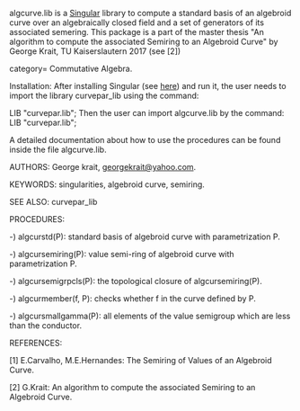  algcurve.lib is a [Singular](https://www.singular.uni-kl.de/) library to compute a standard basis of an algebroid curve over an algebraically closed field and a set of generators of its associated semering. 
 This package is a part of the master thesis  "An algorithm to compute the associated Semiring to an Algebroid Curve" by George Krait, TU Kaiserslautern 2017 (see [2])
 
 category= Commutative Algebra.
 
Installation: After installing Singular (see [here](https://www.singular.uni-kl.de/index.php/singular-download.html)) and run it,  the user needs to
import the library curvepar_lib using the command:

LIB "curvepar.lib";
Then the user can import algcurve.lib by the command:
LIB "curvepar.lib";


A detailed documentation about how to use the procedures can be found inside the file algcurve.lib. 




AUTHORS:  George krait,  georgekrait@yahoo.com.



KEYWORDS: singularities, algebroid curve, semiring.


SEE ALSO: curvepar_lib




PROCEDURES:

-) algcurstd(P):          standard basis of algebroid curve with parametrization P.

-) algcursemiring(P):      value semi-ring of algebroid curve with parametrization P.

-) algcursemigrpcls(P):   the topological closure of algcursemiring(P).

-) algcurmember(f, P):    checks whether f in the curve defined by P.

-) algcursmallgamma(P):   all elements of the value semigroup which are less than the conductor.



REFERENCES:

[1] E.Carvalho, M.E.Hernandes: The Semiring of Values of an Algebroid Curve.

[2] G.Krait: An algorithm to compute the associated Semiring to an Algebroid Curve.
